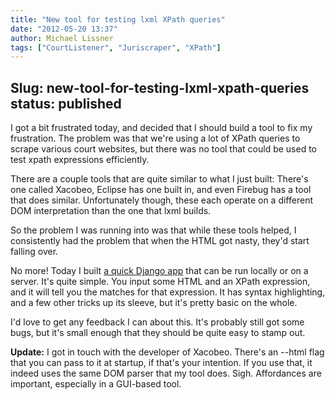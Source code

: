 ```yaml
---
title: "New tool for testing lxml XPath queries"
date: "2012-05-20 13:37"
author: Michael Lissner
tags: ["CourtListener", "Juriscraper", "XPath"]
---
```

Slug: new-tool-for-testing-lxml-xpath-queries
status: published
---

I got a bit frustrated today, and decided that I should build a tool to
fix my frustration. The problem was that we're using a lot of XPath
queries to scrape various court websites, but there was no tool that
could be used to test xpath expressions efficiently.

There are a couple tools that are quite similar to what I just built:
There's one called Xacobeo, Eclipse has one built in, and even Firebug
has a tool that does similar. Unfortunately though, these each operate
on a different DOM interpretation than the one that lxml builds.

So the problem I was running into was that while these tools helped, I
consistently had the problem that when the HTML got nasty, they'd start
falling over.

No more! Today I built [a quick Django
app](https://github.com/mlissner/lxml-xpath-tester/) that can be run
locally or on a server. It's quite simple. You input some HTML and an
XPath expression, and it will tell you the matches for that expression.
It has syntax highlighting, and a few other tricks up its sleeve, but
it's pretty basic on the whole.

I'd love to get any feedback I can about this. It's probably still got
some bugs, but it's small enough that they should be quite easy to stamp
out.

**Update:** I got in touch with the developer of Xacobeo. There's an
--html flag that you can pass to it at startup, if that's your
intention. If you use that, it indeed uses the same DOM parser that my
tool does. Sigh. Affordances are important, especially in a GUI-based
tool.

